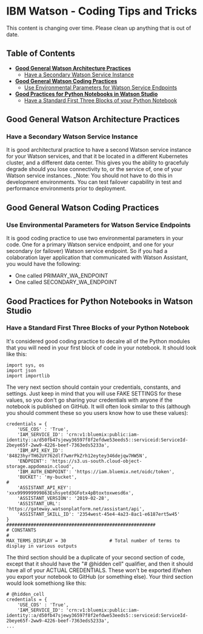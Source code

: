 # IBM Watson - Coding Tips and Tricks

This content is changing over time.  Please clean up anything that is out of date.  

## Table of Contents

- **[Good General Watson Architecture Practices](#good-general-watson-architecture-practices)**
  - [Have a Secondary Watson Service Instance](#have-a-secondary-watson-service-instance)
- **[Good General Watson Coding Practices](#good-general-watson-coding-practices)**
  - [Use Environmental Parameters for Watson Service Endpoints](#use-environmental-parameters-for-watson-service-endpoints)
- **[Good Practices for Python Notebooks in Watson Studio](#good-practices-for-python-notebooks-in-watson-studio)**
  - [Have a Standard First Three Blocks of your Python Notebook](#have-a-standard-first-three-blocks-of-your-python-notebook)

## Good General Watson Architecture Practices
### Have a Secondary Watson Service Instance
It is good architectural practice to have a second Watson service instance for your Watson services, and that it be located in a different Kubernetes cluster, and a different data center.  This gives you the ability to gracefuly degrade should you lose connectivity to, or the service of, one of your Watson service instances.
_Note: You should not have to do this in development environments.  You can test failover capability in test and performance environments prior to deployment.

## Good General Watson Coding Practices
### Use Environmental Parameters for Watson Service Endpoints
It is good coding practice to use two environmental parameters in your code.  One for a primary Watson service endpoint, and one for your secondary (or failover) Watson service endpoint.  So if you had a colaboration layer application that communicated with Watson Assistant, you would have the following:
- One called PRIMARY_WA_ENDPOINT
- One called SECONDARY_WA_ENDPOINT

## Good Practices for Python Notebooks in Watson Studio
### Have a Standard First Three Blocks of your Python Notebook
It's considered good coding practice to decalre all of the Python modules that you will need in your first block of code in your notebook.  It should look like this:
```
import sys, os
import json
import importlib
```
The very next section should contain your credentials, constants, and settings.  Just keep in mind that you will use FAKE SETTINGS for these values, so you don't go sharing your credentials with anyone if the notebook is published on GitHub.  It will often look similar to this (although you should comment these so you users know how to use these values):
```
credentials = {
    'USE_COS' : 'True',
    'IAM_SERVICE_ID': 'crn:v1:bluemix:public:iam-identity::a/d50fb47sjewy36597f8f2efdwe53eeds5::serviceid:ServiceId-2beye65f-2ww9-4226-beef-7363eds5233a',
    'IBM_API_KEY_ID': '84823hyrTH62UY762dlf7wmrPkZrh12eytey346dejqw7HW5N',
    'ENDPOINT': 'https://s3.us-south.cloud-object-storage.appdomain.cloud',
    'IBM_AUTH_ENDPOINT': 'https://iam.bluemix.net/oidc/token',
    'BUCKET': 'my-bucket',
#
    'ASSISTANT_API_KEY': 'xxx999999999863Eshsyetd3GFotx4pBtoxtoxwesd6x',
    'ASSISTANT_VERSION': '2019-02-28',
    'ASSISTANT_URL': 'https://gateway.watsonplatform.net/assistant/api',
    'ASSISTANT_SKILL_ID': '2354west-45e4-4a23-8ac1-e6187ert5w45'
}
#######################################################
# CONSTANTS 
#
MAX_TERMS_DISPLAY = 30                # Total number of terms to display in various outputs
```
The third section should be a duplicate of your second section of code, except that it should have the "# @hidden cell" qualifier, and then it should have all of your ACTUAL CREDENTIALS.  These won't be exported if/when you export your notebook to GitHub (or something else).  Your third section would look somethiong like this:
```
# @hidden_cell
credentials = {
    'USE_COS' : 'True',
    'IAM_SERVICE_ID': 'crn:v1:bluemix:public:iam-identity::a/d50fb47sjewy36597f8f2efdwe53eeds5::serviceid:ServiceId-2beye65f-2ww9-4226-beef-7363eds5233a',
...
```
